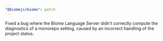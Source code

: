 ```yaml
---
"@biomejs/biome": patch
---
```


Fixed a bug where the Biome Language Server didn't correctly compute the diagnostics of a monorepo setting, caused by an incorrect handling of the project status.
